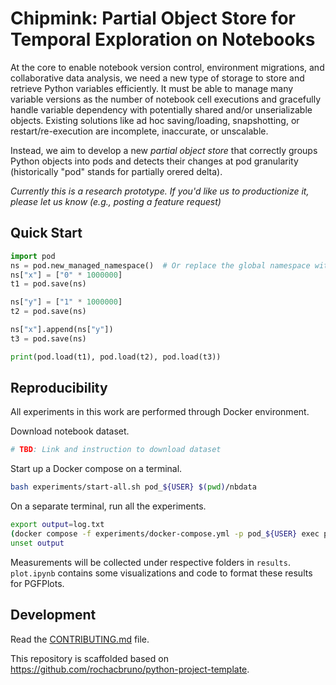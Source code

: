 # Chipmink: Partial Object Store for Temporal Exploration on Notebooks

At the core to enable notebook version control, environment migrations, and collaborative data analysis, we need a new type of storage to store and retrieve Python variables efficiently. It must be able to manage many variable versions as the number of notebook cell executions and gracefully handle variable dependency with potentially shared and/or unserializable objects. Existing solutions like ad hoc saving/loading, snapshotting, or restart/re-execution are incomplete, inaccurate, or unscalable.

Instead, we aim to develop a new *partial object store* that correctly groups Python objects into pods and detects their changes at pod granularity (historically "pod" stands for partially orered delta).

*Currently this is a research prototype. If you'd like us to productionize it, please let us know (e.g., posting a feature request)*


## Quick Start

```python
import pod
ns = pod.new_managed_namespace()  # Or replace the global namespace with this namespace.
ns["x"] = ["0" * 1000000]
t1 = pod.save(ns)

ns["y"] = ["1" * 1000000]
t2 = pod.save(ns)

ns["x"].append(ns["y"])
t3 = pod.save(ns)

print(pod.load(t1), pod.load(t2), pod.load(t3))
```

## Reproducibility

All experiments in this work are performed through Docker environment.

Download notebook dataset.
```bash
# TBD: Link and instruction to download dataset
```

Start up a Docker compose on a terminal.
```bash
bash experiments/start-all.sh pod_${USER} $(pwd)/nbdata
```

On a separate terminal, run all the experiments.
```bash
export output=log.txt
(docker compose -f experiments/docker-compose.yml -p pod_${USER} exec podnogil bash experiments/bench_exp1.sh snp,shev,zosp,zodb,pga,pfl,pfa,pg0,pg1,pgcache0,pgcache0noavf,pgcache0,pgcache4,pgcache16,pgcache64,pgcache256,pgcache1024,pgcache4096,pgcache16384,pgcache65536,pgcache262144,pgcache1048576,pgl,pglnoavlstatic,pglnostatic,pgnoavf,pgnoavl,pgnoavlstatic,pgnostatic,pnb,pnv,prand ai4code,twittnet,skltweet,betterxb,tpsmay22) 2>& 1 | tee -a $output
unset output
```

Measurements will be collected under respective folders in `results`. `plot.ipynb` contains some visualizations and code to format these results for PGFPlots.


## Development

Read the [CONTRIBUTING.md](CONTRIBUTING.md) file.

This repository is scaffolded based on https://github.com/rochacbruno/python-project-template.

